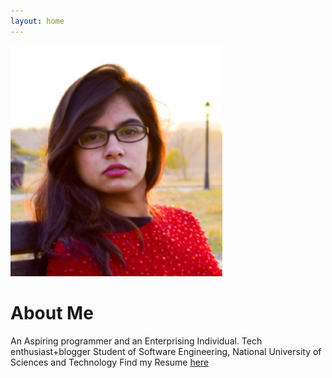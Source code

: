 ```yaml
---
layout: home
---
```


<img  src="images/we.PNG" />
  
  
# About Me


An Aspiring programmer and an Enterprising Individual. Tech enthusiast+blogger Student of Software Engineering, National University of Sciences and Technology
Find my Resume <a href="http://bit.ly/2uWmLtD">here</a>


